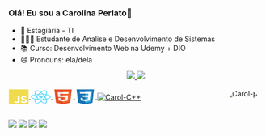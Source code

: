 ### Olá! Eu sou a Carolina Perlato👋

- 🔭 Estagiária - TI 
- 👩🏼‍💻 Estudante de Analise e Desenvolvimento de Sistemas
- 📚 Curso: Desenvolvimento Web na Udemy + DIO
- 😄 Pronouns: ela/dela

<div align="center">
<a href="https://github.com/CPerlato">
<img height="180em" src="https://github-readme-stats.vercel.app/api?username=CPerlato&show_icons=true&theme=panda&include_all_commits=true&count_private=true"/>
 <img height="180em" src="https://github-readme-stats.vercel.app/api/top-langs/?username=rafaballerini&layout=compact&langs_count=7&theme=panda"/>
</div>
<div style="display: inline_block"><br>
 <img align="center" alt="Carol-Js" height="30" width="40" src="https://raw.githubusercontent.com/devicons/devicon/master/icons/javascript/javascript-plain.svg">
 <img align="center" alt="Carol-React" height="30" width="40" src="https://raw.githubusercontent.com/devicons/devicon/master/icons/react/react-original.svg">
 <img align="center" alt="Carol-HTML" height="30" width="40" src="https://raw.githubusercontent.com/devicons/devicon/master/icons/html5/html5-original.svg">
 <img align="center" alt="Carol-CSS" height="30" width="40" src="https://raw.githubusercontent.com/devicons/devicon/master/icons/css3/css3-original.svg">
 <img align="center" alt="Carol-C++" height="30" width="40" src="https://cdn.jsdelivr.net/gh/devicons/devicon/icons/cplusplus/cplusplus-original.svg"/>  
  <img align="right" alt="Carol-pic" height="150" style="border-radius:50px;" src="https://cdn.discordapp.com/attachments/676585412961239051/1014324876959555615/download20220802210300.png">
</div>
 
 ##
 
 <div> 

  <a href="https://www.instagram.com/perlato_carolina/" target="_blank"><img src="https://img.shields.io/badge/-Instagram-%23E4405F?style=for-the-badge&logo=instagram&logoColor=white" target="_blank"></a>
 	<a href="https://www.twitch.tv/carolperlato" target="_blank"><img src="https://img.shields.io/badge/Twitch-9146FF?style=for-the-badge&logo=twitch&logoColor=white" target="_blank"></a>
  <a href = "mailto:carolina.perlato17@gmail.com"><img src="https://img.shields.io/badge/-Gmail-%23333?style=for-the-badge&logo=gmail&logoColor=white" target="_blank"></a>
  <a href="https://www.linkedin.com/in/carolina-perlato-394093231/" target="_blank"><img src="https://img.shields.io/badge/-LinkedIn-%230077B5?style=for-the-badge&logo=linkedin&logoColor=white" target="_blank"></a> 
 
 </div>
